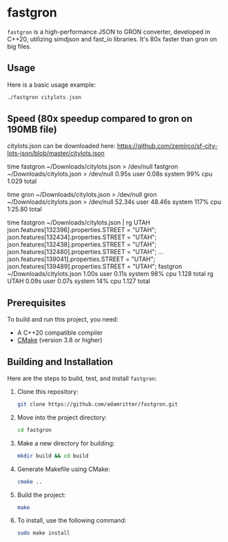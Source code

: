 # fastgron

`fastgron` is a high-performance JSON to GRON converter, developed in C++20, utilizing simdjson and fast_io libraries.
It's 80x faster than gron on big files.

## Usage

Here is a basic usage example:

```bash
./fastgron citylots.json
```

## Speed (80x speedup compared to gron on 190MB file)

citylots.json can be downloaded here: https://github.com/zemirco/sf-city-lots-json/blob/master/citylots.json

time fastgron ~/Downloads/citylots.json > /dev/null
fastgron ~/Downloads/citylots.json > /dev/null 0.95s user 0.08s system 99% cpu 1.029 total

time gron ~/Downloads/citylots.json > /dev/null
gron ~/Downloads/citylots.json > /dev/null 52.34s user 48.46s system 117% cpu 1:25.80 total

time fastgron ~/Downloads/citylots.json | rg UTAH
json.features[132396].properties.STREET = "UTAH";
json.features[132434].properties.STREET = "UTAH";
json.features[132438].properties.STREET = "UTAH";
json.features[132480].properties.STREET = "UTAH";
...
json.features[139041].properties.STREET = "UTAH";
json.features[139489].properties.STREET = "UTAH";
fastgron ~/Downloads/citylots.json 1.00s user 0.11s system 98% cpu 1.128 total
rg UTAH 0.09s user 0.07s system 14% cpu 1.127 total

## Prerequisites

To build and run this project, you need:

- A C++20 compatible compiler
- [CMake](https://cmake.org/) (version 3.8 or higher)

## Building and Installation

Here are the steps to build, test, and install `fastgron`:

1. Clone this repository:
   ```bash
   git clone https://github.com/adamritter/fastgron.git
   ```
2. Move into the project directory:
   ```bash
   cd fastgron
   ```
3. Make a new directory for building:
   ```bash
   mkdir build && cd build
   ```
4. Generate Makefile using CMake:
   ```bash
   cmake ..
   ```
5. Build the project:
   ```bash
   make
   ```
6. To install, use the following command:
   ```bash
   sudo make install
   ```
